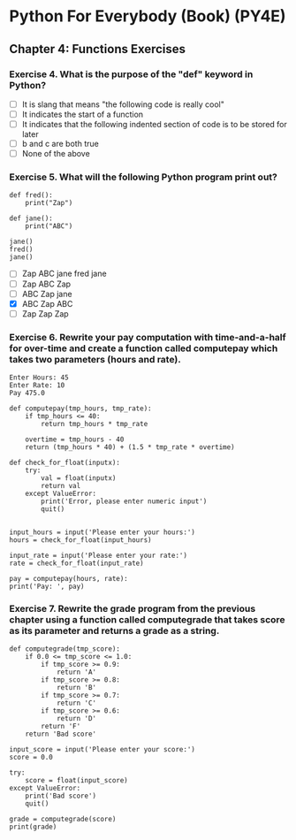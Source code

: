 # Python For Everybody (Book) (PY4E)

## Chapter 4: Functions Exercises

### Exercise 4. What is the purpose of the "def" keyword in Python?
- [ ] It is slang that means "the following code is really cool"
- [ ] It indicates the start of a function
- [ ] It indicates that the following indented section of code is to be stored for later
- [ ] b and c are both true
- [ ] None of the above

### Exercise 5. What will the following Python program print out?
```
def fred():
    print("Zap")

def jane():
    print("ABC")

jane()
fred()
jane()
```
- [ ] Zap ABC jane fred jane
- [ ] Zap ABC Zap
- [ ] ABC Zap jane
- [x] ABC Zap ABC
- [ ] Zap Zap Zap

### Exercise 6. Rewrite your pay computation with time-and-a-half for over-time and create a function called computepay which takes two parameters (hours and rate).
```
Enter Hours: 45
Enter Rate: 10
Pay 475.0

def computepay(tmp_hours, tmp_rate):
    if tmp_hours <= 40:
        return tmp_hours * tmp_rate
    
    overtime = tmp_hours - 40 
    return (tmp_hours * 40) + (1.5 * tmp_rate * overtime)

def check_for_float(inputx):
    try:
        val = float(inputx)
        return val
    except ValueError:
        print('Error, please enter numeric input')
        quit()


input_hours = input('Please enter your hours:')
hours = check_for_float(input_hours)

input_rate = input('Please enter your rate:')
rate = check_for_float(input_rate)

pay = computepay(hours, rate):
print('Pay: ', pay)
```

### Exercise 7. Rewrite the grade program from the previous chapter using a function called computegrade that takes score as its parameter and returns a grade as a string.
```
def computegrade(tmp_score):
    if 0.0 <= tmp_score <= 1.0:
        if tmp_score >= 0.9:
            return 'A'
        if tmp_score >= 0.8:
            return 'B'
        if tmp_score >= 0.7:
            return 'C'
        if tmp_score >= 0.6:
            return 'D'
        return 'F'
    return 'Bad score'

input_score = input('Please enter your score:')
score = 0.0

try:
    score = float(input_score)
except ValueError:
    print('Bad score')
    quit()

grade = computegrade(score)
print(grade)
```